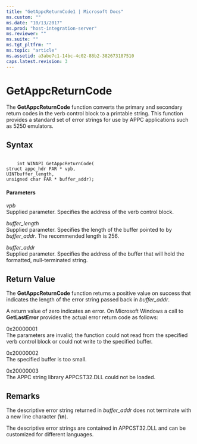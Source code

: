 ```yaml
---
title: "GetAppcReturnCode1 | Microsoft Docs"
ms.custom: ""
ms.date: "10/13/2017"
ms.prod: "host-integration-server"
ms.reviewer: ""
ms.suite: ""
ms.tgt_pltfrm: ""
ms.topic: "article"
ms.assetid: a3abe7c1-14bc-4c02-88b2-382673187510
caps.latest.revision: 3
---
```

# GetAppcReturnCode
The **GetAppcReturnCode** function converts the primary and secondary return codes in the verb control block to a printable string. This function provides a standard set of error strings for use by APPC applications such as 5250 emulators.  
  
## Syntax  
  
```  
  
    int WINAPI GetAppcReturnCode(   
struct appc_hdr FAR * vpb,  
UINTbuffer_length,  
unsigned char FAR * buffer_addr);  
```  
  
#### Parameters  
 *vpb*  
 Supplied parameter. Specifies the address of the verb control block.  
  
 *buffer_length*  
 Supplied parameter. Specifies the length of the buffer pointed to by *buffer_addr*. The recommended length is 256.  
  
 *buffer_addr*  
 Supplied parameter. Specifies the address of the buffer that will hold the formatted, null-terminated string.  
  
## Return Value  
 The **GetAppcReturnCode** function returns a positive value on success that indicates the length of the error string passed back in *buffer_addr*.  
  
 A return value of zero indicates an error. On Microsoft Windows a call to **GetLastError** provides the actual error return code as follows:  
  
 0x20000001  
 The parameters are invalid; the function could not read from the specified verb control block or could not write to the specified buffer.  
  
 0x20000002  
 The specified buffer is too small.  
  
 0x20000003  
 The APPC string library APPCST32.DLL could not be loaded.  
  
## Remarks  
 The descriptive error string returned in *buffer_addr* does not terminate with a new line character (**\n**).  
  
 The descriptive error strings are contained in APPCST32.DLL and can be customized for different languages.